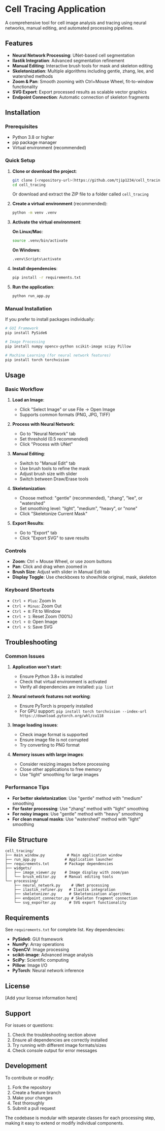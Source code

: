 # Cell Tracing Application

A comprehensive tool for cell image analysis and tracing using neural networks, manual editing, and automated processing pipelines.

## Features

- **Neural Network Processing**: UNet-based cell segmentation
- **Ilastik Integration**: Advanced segmentation refinement
- **Manual Editing**: Interactive brush tools for mask and skeleton editing
- **Skeletonization**: Multiple algorithms including gentle, zhang, lee, and watershed methods
- **Zoom & Pan**: Smooth zooming with Ctrl+Mouse Wheel, fit-to-window functionality
- **SVG Export**: Export processed results as scalable vector graphics
- **Endpoint Connection**: Automatic connection of skeleton fragments

## Installation

### Prerequisites

- Python 3.8 or higher
- pip package manager
- Virtual environment (recommended)

### Quick Setup

1. **Clone or download the project**:
   ```bash
   git clone [<repository-url>(https://github.com/tjip1234/cell_tracing)
   cd cell_tracing
   ```
   
   Or download and extract the ZIP file to a folder called `cell_tracing`

2. **Create a virtual environment** (recommended):
   ```bash
   python -m venv .venv
   ```

3. **Activate the virtual environment**:
   
   **On Linux/Mac**:
   ```bash
   source .venv/bin/activate
   ```
   
   **On Windows**:
   ```bash
   .venv\Scripts\activate
   ```

4. **Install dependencies**:
   ```bash
   pip install -r requirements.txt
   ```

5. **Run the application**:
   ```bash
   python run_app.py
   ```

### Manual Installation

If you prefer to install packages individually:

```bash
# GUI Framework
pip install PySide6

# Image Processing
pip install numpy opencv-python scikit-image scipy Pillow

# Machine Learning (for neural network features)
pip install torch torchvision
```

## Usage

### Basic Workflow

1. **Load an Image**: 
   - Click "Select Image" or use File → Open Image
   - Supports common formats (PNG, JPG, TIFF)

2. **Process with Neural Network**:
   - Go to "Neural Network" tab
   - Set threshold (0.5 recommended)
   - Click "Process with UNet"

3. **Manual Editing**:
   - Switch to "Manual Edit" tab
   - Use brush tools to refine the mask
   - Adjust brush size with slider
   - Switch between Draw/Erase tools

4. **Skeletonization**:
   - Choose method: "gentle" (recommended), "zhang", "lee", or "watershed"
   - Set smoothing level: "light", "medium", "heavy", or "none"
   - Click "Skeletonize Current Mask"

5. **Export Results**:
   - Go to "Export" tab
   - Click "Export SVG" to save results

### Controls

- **Zoom**: Ctrl + Mouse Wheel, or use zoom buttons
- **Pan**: Click and drag when zoomed in
- **Brush Size**: Adjust with slider in Manual Edit tab
- **Display Toggle**: Use checkboxes to show/hide original, mask, skeleton

### Keyboard Shortcuts

- `Ctrl + Plus`: Zoom In
- `Ctrl + Minus`: Zoom Out
- `Ctrl + 0`: Fit to Window
- `Ctrl + 1`: Reset Zoom (100%)
- `Ctrl + O`: Open Image
- `Ctrl + S`: Save SVG

## Troubleshooting

### Common Issues

1. **Application won't start**:
   - Ensure Python 3.8+ is installed
   - Check that virtual environment is activated
   - Verify all dependencies are installed: `pip list`

2. **Neural network features not working**:
   - Ensure PyTorch is properly installed
   - For GPU support: `pip install torch torchvision --index-url https://download.pytorch.org/whl/cu118`

3. **Image loading issues**:
   - Check image format is supported
   - Ensure image file is not corrupted
   - Try converting to PNG format

4. **Memory issues with large images**:
   - Consider resizing images before processing
   - Close other applications to free memory
   - Use "light" smoothing for large images

### Performance Tips

- **For better skeletonization**: Use "gentle" method with "medium" smoothing
- **For faster processing**: Use "zhang" method with "light" smoothing
- **For noisy images**: Use "gentle" method with "heavy" smoothing
- **For clean manual masks**: Use "watershed" method with "light" smoothing

## File Structure

```
cell_tracing/
├── main_window.py          # Main application window
├── run_app.py             # Application launcher
├── requirements.txt       # Package dependencies
├── widgets/
│   ├── image_viewer.py    # Image display with zoom/pan
│   └── brush_editor.py    # Manual editing tools
└── processing/
    ├── neural_network.py     # UNet processing
    ├── ilastik_refiner.py   # Ilastik integration
    ├── skeletonizer.py      # Skeletonization algorithms
    ├── endpoint_connector.py # Skeleton fragment connection
    └── svg_exporter.py      # SVG export functionality
```

## Requirements

See `requirements.txt` for complete list. Key dependencies:

- **PySide6**: GUI framework
- **NumPy**: Array operations
- **OpenCV**: Image processing
- **scikit-image**: Advanced image analysis
- **SciPy**: Scientific computing
- **Pillow**: Image I/O
- **PyTorch**: Neural network inference

## License

[Add your license information here]

## Support

For issues or questions:
1. Check the troubleshooting section above
2. Ensure all dependencies are correctly installed
3. Try running with different image formats/sizes
4. Check console output for error messages

## Development

To contribute or modify:

1. Fork the repository
2. Create a feature branch
3. Make your changes
4. Test thoroughly
5. Submit a pull request

The codebase is modular with separate classes for each processing step, making it easy to extend or modify individual components.

